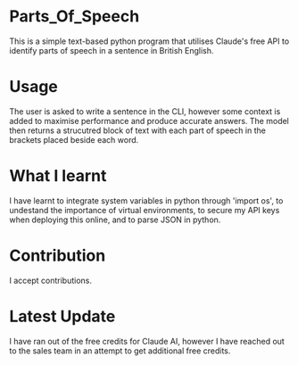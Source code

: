 # Parts_Of_Speech

This is a simple text-based python program that utilises Claude's free API to identify parts of speech in a sentence in British English. 

# Usage

The user is asked to write a sentence in the CLI, however some context is added to maximise performance and produce accurate answers. The model then returns a strucutred block of text with each part of speech in the brackets placed beside each word.

# What I learnt
I have learnt to integrate system variables in python through 'import os', to undestand the importance of virtual environments, to secure my API keys when deploying this online, and to parse JSON in python. 
 

# Contribution
I accept contributions. 

# Latest Update
I have ran out of the free credits for Claude AI, however I have reached out to the sales team in an attempt to get additional free credits. 

